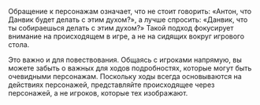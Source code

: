 Обращение к персонажам означает, что не стоит говорить: «Антон, что Данвик будет делать с этим духом?», а лучше спросить: «Данвик, что ты собираешься делать с этим духом?» Такой подход фокусирует внимание на происходящем в игре, а не на сидящих вокруг игрового стола.

Это важно и для повествования. Общаясь с игроками напрямую, вы можете забыть о важных для ходов подробностях, которые могут быть очевидными персонажам. Поскольку ходы всегда основываются на действиях персонажей, представляйте происходящее через персонажей, а не игроков, которые тех изображают.